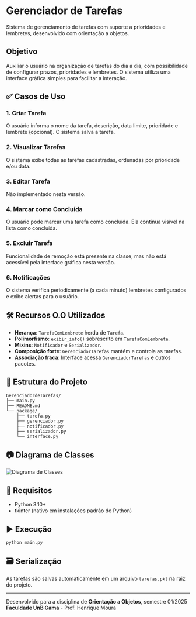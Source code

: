 # Gerenciador de Tarefas

Sistema de gerenciamento de tarefas com suporte a prioridades e lembretes, desenvolvido com orientação a objetos.

## Objetivo

Auxiliar o usuário na organização de tarefas do dia a dia, com possibilidade de configurar prazos, prioridades e lembretes. O sistema utiliza uma interface gráfica simples para facilitar a interação.

## ✅ Casos de Uso

### 1. Criar Tarefa
O usuário informa o nome da tarefa, descrição, data limite, prioridade e lembrete (opcional). O sistema salva a tarefa.

### 2. Visualizar Tarefas
O sistema exibe todas as tarefas cadastradas, ordenadas por prioridade e/ou data.

### 3. Editar Tarefa
Não implementado nesta versão.

### 4. Marcar como Concluída
O usuário pode marcar uma tarefa como concluída. Ela continua visível na lista como concluída.

### 5. Excluir Tarefa
Funcionalidade de remoção está presente na classe, mas não está acessível pela interface gráfica nesta versão.

### 6. Notificações
O sistema verifica periodicamente (a cada minuto) lembretes configurados e exibe alertas para o usuário.

## 🛠️ Recursos O.O Utilizados

- **Herança**: `TarefaComLembrete` herda de `Tarefa`.
- **Polimorfismo**: `exibir_info()` sobrescrito em `TarefaComLembrete`.
- **Mixins**: `Notificador` e `Serializador`.
- **Composição forte**: `GerenciadorTarefas` mantém e controla as tarefas.
- **Associação fraca**: Interface acessa `GerenciadorTarefas` e outros pacotes.

## 📁 Estrutura do Projeto

```
GerenciadordeTarefas/
├── main.py
├── README.md
└── package/
    ├── tarefa.py
    ├── gerenciador.py
    ├── notificador.py
    ├── serializador.py
    └── interface.py
```
## 📷 Diagrama de Classes

![Diagrama de Classes](Diagrama_de_Classes.png)


## 🐍 Requisitos

- Python 3.10+
- tkinter (nativo em instalações padrão do Python)

## ▶️ Execução

```bash
python main.py
```

## 🗃️ Serialização

As tarefas são salvas automaticamente em um arquivo `tarefas.pkl` na raiz do projeto.

---

Desenvolvido para a disciplina de **Orientação a Objetos**, semestre 01/2025  
**Faculdade UnB Gama** - Prof. Henrique Moura
